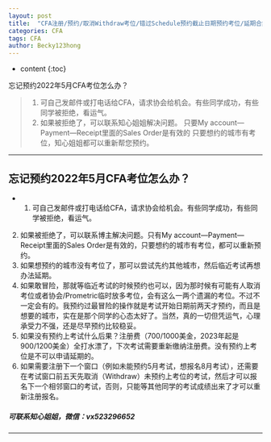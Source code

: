 ```yaml
---
layout: post
title:  "CFA注册/预约/取消Withdraw考位/错过Schedule预约截止日期预约考位/延期合集 "
categories: CFA
tags: CFA
author: Becky123hong
---
```


* content
{:toc}

忘记预约2022年5月CFA考位怎么办？

> 1)	可自己发邮件或打电话给CFA，请求协会给机会。有些同学成功，有些同学被拒绝，看运气。  
> 2)	如果被拒绝了，可以联系知心姐姐解决问题。
> 只要My account—Payment—Receipt里面的Sales Order是有效的
> 只要想约的城市有考位，知心姐姐都可以重新帮您预约。



----

## 忘记预约2022年5月CFA考位怎么办？

  * 1)	可自己发邮件或打电话给CFA，请求协会给机会。有些同学成功，有些同学被拒绝，看运气。
2)	如果被拒绝了，可以联系博主解决问题。只有My account—Payment—Receipt里面的Sales Order是有效的，只要想约的城市有考位，都可以重新预约。
3)	如果想预约的城市没有考位了，那可以尝试先约其他城市，然后临近考试再想办法延期。
4)	如果敢冒险，那就等临近考试的时候预约也可以，因为那时候有可能有人取消考位或者协会/Prometric临时放多考位，会有这么一两个遗漏的考位。不过不一定会有的。我预约过最冒险的操作就是考试开始日期前两天才预约，而且是想要的城市，实在是那个同学的心态太好了。当然，真的一切但凭运气，心理承受力不强，还是尽早预约比较稳妥。
5)	如果没有预约上考试什么后果？注册费（700/1000美金，2023年起是900/1200美金）全打水漂了，下次考试需要重新缴纳注册费。没有预约上考位是不可以申请延期的。
6)	如果需要注册下一个窗口（例如未能预约5月考试，想报名8月考试），还需要在考试窗口前五天先取消（Withdraw）未预约上考位的考试，然后才可以报名下一个相邻窗口的考试，否则，只能等其他同学的考试成绩出来了才可以重新注册报名。


#####  可联系知心姐姐，微信：vx523296652
 
----


